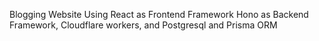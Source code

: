 Blogging Website Using React as Frontend Framework Hono as Backend Framework, Cloudflare workers, and Postgresql and Prisma ORM
